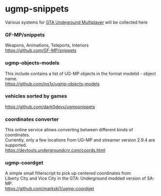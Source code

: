 # ugmp-snippets

Various systems for [GTA Undeground Multiplayer](https://gtaundergroundmod.com/) will be collected here

### GF-MP/snippets
Weapons, Animations, Teleports, Interiors  
https://github.com/GF-MP/snippets  

### ugmp-objects-models
This include contains a list of UG-MP objects in the format modelid - object name.  
https://github.com/ins1x/ugmp-objects-models  

### vehicles sorted by games
https://github.com/dark0devx/ugmpsnippets  

### coordinates converter
This online service allows converting between different kinds of coordinates.  
Currently, only a few locations from UG-MP and streamer version 2.9.4 are supported.  
https://devtools.undergroundcnr.com/coords.html  

### ugmp-coordget
A simple small filterscript to pick up centered coordinates from   
Liberty City and Vice City in the GTA: Underground modded version of SA-MP.  
https://github.com/markski1/ugmp-coordget